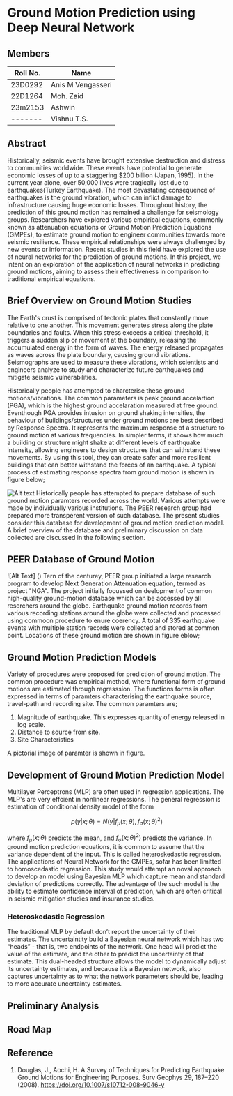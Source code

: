 # Ground Motion Prediction using Deep Neural Network

## Members

| Roll No.     | Name |
|----------|-------------------|
| 23D0292  | Anis M Vengasseri |
| 22D1264  | Moh. Zaid         |
| 23m2153  | Ashwin            |
| -------  | Vishnu T.S.       |


## Abstract
Historically, seismic events have brought extensive destruction and distress to communities worldwide.
These events have potential to generate economic losses of up to a staggering $200 billion (Japan, 1995).
In the current year alone, over 50,000 lives were tragically lost due to earthquakes(Turkey Earthquake).
The most devastating consequence of earthquakes is the ground vibration, which can inflict damage to infrastructure causing huge economic losses.
Throughout history, the prediction of this ground motion has remained a challenge for seismology groups. 
Researchers have explored various empirical equations, commonly known as attenuation equations or Ground Motion Prediction Equations (GMPEs), to estimate ground motion to engineer communities towards more seismic resilience. 
These empirical relationships were always challenged by new events or information. 
Recent studies in this field have explored the use of neural networks for the prediction of ground motions. 
In this project, we intent on an exploration of the application of neural networks in predicting ground motions, aiming to assess their effectiveness in comparison to traditional empirical equations.

## Brief Overview on Ground Motion Studies
The Earth's crust is comprised of tectonic plates that constantly move relative to one another.
This movement generates stress along the plate boundaries and faults.
When this stress exceeds a critical threshold, it triggers a sudden slip or movement at the boundary, releasing the accumulated energy in the form of waves.
The energy released propagates as waves across the plate boundary, causing ground vibrations. 
Seismographs are used to measure these vibrations, which scientists and engineers analyze to study and characterize future earthquakes and mitigate seismic vulnerabilities. 

Historically people has attempted to charcterise these ground motions/vibrations. 
The common parameters is peak ground accelartion (PGA), which is the highest ground accelaration measured at free ground.
Eventhough PGA provides intusion on ground shaking intensities, the behaviour of buildings/structures under ground motions are best described by Response Spectra.
It represents the maximum response of a structure to ground motion at various frequencies. 
In simpler terms, it shows how much a building or structure might shake at different levels of earthquake intensity, allowing engineers to design structures that can withstand these movements. 
By using this tool, they can create safer and more resilient buildings that can better withstand the forces of an earthquake. A typical process of estimating response spectra from ground motion is shown in figure below;

![Alt text](https://ars.els-cdn.com/content/image/1-s2.0-S1738573316300067-gr1.jpg)
Historically people has attempted to prepare database of such ground motion paramters recorded across the world.
Various attempts were made by individually various institutions.
The PEER research group had prepared more transperent version of such database.
The present studies consider this database for development of ground motion prediction model.
A brief overview of the database and preliminary discussion on data collected are discussed in the following section.

## PEER Database of Ground Motion
![Alt Text] ()
Tern of the centurey, PEER group initiated a large research program to develop Next Generation Attenuation equation, termed as project "NGA".
The project initially focussed on deelopment of common high-quality ground-motion database which can be accessed by all reserchers around the globe.
Earthquake ground motion records from various recording stations around the globe were collected and processed using commoon procedure to enure coerency.
A total of 335 earthquake events with multiple station records were collected and stored at common point. Locations of these ground motion are shown in figure eblow;

## Ground Motion Prediction Models
Variety of procedures were proposed for prediction of ground motion. 
The common procedure was empirical method, where functional form of ground motions are estimated through regresssion.
The functions forms is often expressed in terms of paramters characterising the  earthquake source, travel-path and recording site.
The common paramters are;
1. Magnitude of earthquake. This expresses quantity of energy released in log scale.
2. Distance to source from site.
3. Site Characteristics

A pictorial image of paramter is shown in figure.

## Development of Ground Motion Prediction Model
Multilayer Perceptrons (MLP) are often used in regression applications. The MLP's are very effcient in nonlinear regressions. 
The general regression is estimation of conditional density model of the form


$$ p(y | x; \theta) = N(y | f_{\mu}(x;\theta), f_{\sigma}(x;\theta)^2) $$

where $f_{\mu}(x;\theta)$ predicts the mean, and $f_{\sigma}(x;\theta)^2)$ predicts the variance.
In ground motion prediction equations, it is common to assume that the variance dependent of the input. 
This is called heteroskedastic regression.
The applications of Neural Network for the GMPEs, sofar has been limitted to homoscedastic regression.
This study would attempt an noval approach to develop an model using Bayesian MLP which capture mean and standard deviation of predictions correctly.
The advantage of the such model is the ability to estimate confidence interval of prediction, which are often critical in seismic mitigation studies and insurance studies.

### Heteroskedastic Regression
The traditional MLP by default don’t report the uncertainty of their estimates.
The uncertaintity build a Bayesian neural network which has two “heads” - that is, two endpoints of the network. One head will predict the value of the estimate, and the other to predict the uncertainty of that estimate. This dual-headed structure allows the model to dynamically adjust its uncertainty estimates, and because it’s a Bayesian network, also captures uncertainty as to what the network parameters should be, leading to more accurate uncertainty estimates.

## Preliminary Analysis

## Road Map

## Reference

1. Douglas, J., Aochi, H. A Survey of Techniques for Predicting Earthquake Ground Motions for Engineering Purposes. Surv Geophys 29, 187–220 (2008). https://doi.org/10.1007/s10712-008-9046-y
